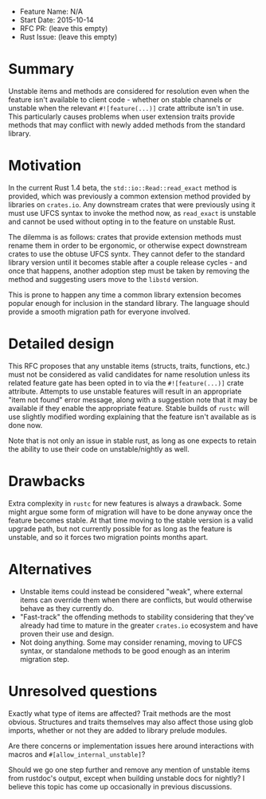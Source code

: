 - Feature Name: N/A
- Start Date: 2015-10-14
- RFC PR: (leave this empty)
- Rust Issue: (leave this empty)


# Summary

Unstable items and methods are considered for resolution even when the
feature isn't available to client code - whether on stable channels or
unstable when the relevant `#![feature(...)]` crate attribute isn't in use.
This particularly causes problems when user extension traits provide methods
that may conflict with newly added methods from the standard library.


# Motivation

In the current Rust 1.4 beta, the `std::io::Read::read_exact` method is provided,
which was previously a common extension method provided by libraries on `crates.io`.
Any downstream crates that were previously using it must use UFCS syntax to invoke
the method now, as `read_exact` is unstable and cannot be used without opting in to
the feature on unstable Rust.

The dilemma is as follows: crates that provide extension methods must rename them
in order to be ergonomic, or otherwise expect downstream crates to use the obtuse
UFCS syntx. They cannot defer to the standard library version until it becomes
stable after a couple release cycles - and once that happens, another adoption
step must be taken by removing the method and suggesting users move to the
`libstd` version.

This is prone to happen any time a common library extension becomes popular
enough for inclusion in the standard library. The language should provide a
smooth migration path for everyone involved.


# Detailed design

This RFC proposes that any unstable items (structs, traits, functions, etc.)
must not be considered as valid candidates for name resolution unless its
related feature gate has been opted in to via the `#![feature(...)]` crate
attribute. Attempts to use unstable features will result in an appropriate
"item not found" error message, along with a suggestion note that it may be
available if they enable the appropriate feature. Stable builds of `rustc`
will use slightly modified wording explaining that the feature isn't available
as is done now.

Note that is not only an issue in stable rust, as long as one expects to retain
the ability to use their code on unstable/nightly as well.


# Drawbacks

Extra complexity in `rustc` for new features is always a drawback. Some might
argue some form of migration will have to be done anyway once the feature
becomes stable. At that time moving to the stable version is a valid upgrade
path, but not currently possible for as long as the feature is unstable, and
so it forces two migration points months apart.


# Alternatives

- Unstable items could instead be considered "weak", where external items
  can override them when there are conflicts, but would otherwise behave as
  they currently do.
- "Fast-track" the offending methods to stability considering that they've
  already had time to mature in the greater `crates.io` ecosystem and have
  proven their use and design.
- Not doing anything. Some may consider renaming, moving to UFCS syntax, or
  standalone methods to be good enough as an interim migration step.


# Unresolved questions

Exactly what type of items are affected? Trait methods are the most obvious.
Structures and traits themselves may also affect those using glob imports,
whether or not they are added to library prelude modules.

Are there concerns or implementation issues here around interactions with
macros and `#[allow_internal_unstable]`?

Should we go one step further and remove any mention of unstable items from
rustdoc's output, except when building unstable docs for nightly? I believe
this topic has come up occasionally in previous discussions.
